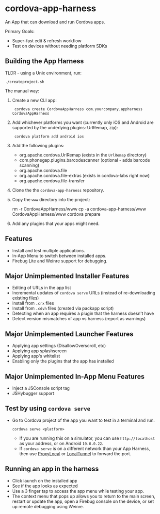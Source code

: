 cordova-app-harness
===================

An App that can download and run Cordova apps.

Primary Goals:
* Super-fast edit &amp; refresh workflow
* Test on devices without needing platform SDKs

## Building the App Harness

TLDR - using a Unix environment, run:

    ./createproject.sh

The manual way:

1. Create a new CLI app:

        cordova create CordovaAppHarness com.yourcompany.appharness CordovaAppHarness

1. Add whichever platforms you want (currently only iOS and Android are supported by the underlying plugins: UrlRemap, zip):

        cordova platform add android ios

1. Add the following plugins:
   * org.apache.cordova.UrlRemap (exists in the `UrlRemap` directory)
   * com.phonegap.plugins.barcodescanner (optional - adds barcode scanning)
   * org.apache.cordova.file
   * org.apache.cordova.file-extras (exists in cordova-labs right now)
   * org.apache.cordova.file-transfer

1. Clone the the `cordova-app-harness` repository.
1. Copy the `www` directory into the project:

     rm -r CordovaAppHarness/www
     cp -a cordova-app-harness/www CordovaAppHarness/www
     cordova prepare

1. Add any plugins that your apps might need.

## Features
* Install and test multiple applications.
* In-App Menu to switch between installed apps.
* Firebug Lite and Weinre support for debugging.

## Major Unimplemented Installer Features
* Editing of URLs in the app list
* Incremental updates of `cordova serve` URLs (instead of re-downloading existing files)
* Install from `.crx` files
* Install from `.cdvh` files (created via packapp script)
* Detecting when an app requires a plugin that the harness doesn't have
* Detect version mismatches of app vs harness (report as warnings)

## Major Unimplemented Launcher Features
* Applying app settings (DisallowOverscroll, etc)
* Applying app splashscreen
* Applying app's whitelist
* Enabling only the plugins that the app has installed

## Major Unimplemented In-App Menu Features
* Inject a JSConsole script tag
* JSHybugger support

## Test by using `cordova serve`
* Go to Cordova project of the app you want to test in a terminal and run.

      cordova serve <platform>

  * If you are running this on a simulator, you can use `http://localhost` as your address, or on Android `10.0.0.22`.
  * If `cordova serve` is on a different network than your App Harness, then use [ProxyLocal](http://proxylocal.com/) or [LocalTunnel](http://progrium.com/localtunnel/) to forward the port.

## Running an app in the harness
* Click launch on the installed app
* See if the app looks as expected
* Use a 3 finger tap to access the app menu while testing your app.
* The context menu that pops up allows you to return to the main screen, restart or update the app, open a Firebug console on the device, or set up remote debugging using Weinre.
